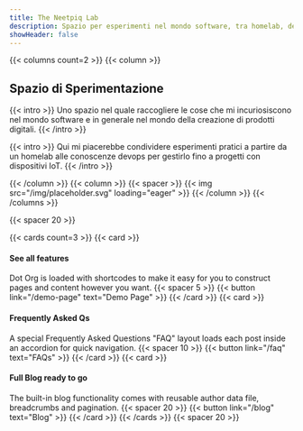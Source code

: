 ```yaml
---
title: The Neetpiq Lab
description: Spazio per esperimenti nel mondo software, tra homelab, devops e piccoli progetti con dispositivi IoT
showHeader: false
---
```


{{< columns count=2 >}}
{{< column >}}
## Spazio di Sperimentazione

{{< intro >}}
Uno spazio nel quale raccogliere le cose che mi incuriosiscono nel mondo software e in generale nel mondo della creazione di prodotti digitali.
{{< /intro >}}

{{< intro >}}
Qui mi piacerebbe condividere esperimenti pratici a partire da un homelab alle conoscenze devops per gestirlo fino a progetti con dispositivi IoT.
{{< /intro >}}

{{< /column >}}
{{< column >}}
{{< spacer >}}
{{< img src="/img/placeholder.svg" loading="eager" >}}
{{< /column >}}
{{< /columns >}}

<!--

{{< spacer 20 >}}

{{< columns count=3 >}}
{{< column >}}
{{< img src="/img/placeholder.svg" >}}
### Free & open source
The Dot-Org theme is a free and open source theme for Hugo CMS. Use it however you want 🏠 🧱
[Read more]()
{{< /column >}}
{{< column >}}
{{< img src="/img/placeholder.svg" >}}
### Fast & full-featured
HTML/CSS/JS written from scratch. No frameworks, no libraries, perfect site speed scores 🚀 🧨
{{< /column >}}
{{< column >}}
{{< img src="/img/placeholder.svg" >}}
### Accessible & multilingual
Supports multiple languages out of the box. Aims to comply with WCAG 2.1 standards 🌐 👁️‍🗨️
{{< /column >}}
{{< /columns >}}

-->



<!--

{{< spacer 20 >}}

## Embed videos without comprimising page speed

{{< youtube_enhanced id="b3ta7fOo6Mo" >}}

-->

{{< spacer 20 >}}

{{< cards count=3 >}}
{{< card >}}
#### See all features
Dot Org is loaded with shortcodes to make it easy for you to construct pages and content however you want.
{{< spacer 5 >}}
{{< button link="/demo-page" text="Demo Page" >}}
{{< /card >}}
{{< card >}}
#### Frequently Asked Qs
A special Frequently Asked Questions "FAQ" layout loads each post inside an accordion for quick navigation.
{{< spacer 10 >}}
{{< button link="/faq" text="FAQs" >}}
{{< /card >}}
{{< card >}}
#### Full Blog ready to go
The built-in blog functionality comes with reusable author data file, breadcrumbs and pagination.
{{< spacer 20 >}}
{{< button link="/blog" text="Blog" >}}
{{< /card >}}
{{< /cards >}}
{{< spacer 20 >}}

<!--
### Full feature list:

- Modern - simple yet effective modern design
- Responsive - works on mobile through to desktop, mobile first design
- Accessible - design and markup comply with WCAG 2.1 AA guidelines
- Fast - HTML/CSS/JS written from scratch to be as fast as possible without relying on frameworks or libraries
- Performance - perfect 100 Lighthouse/PageSpeed Insight scores :rocket:
- Multilingual - ready to support multiple languages of content
- Mega Menu - large menu with dropdown sections, custom footer menu
- Search - PageFind built in
- Blog - blog posts ready to go, post authors linked to Twitter, Edit page link.
- FAQ accordion - FAQ page with accordion structure
- Custom Shortcodes - Easily insert advanced features with simple shortcodes
- Social links - Insert URLs to activate
- Google Analytics - Add tracking with just the account ID
- Custom JS and CSS - Easily insert custom HTML, JS and CSS in to the theme
- Branding - Open Graph OG content, favicons

-->
